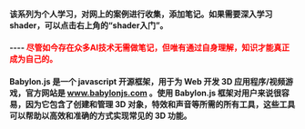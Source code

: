 #### 该系列为个人学习，对网上的案例进行收集，添加笔记。如果需要深入学习shader，可以点击右上角的“shader入门”。

#### ---- <font color=red>尽管如今存在众多AI技术无需做笔记，但唯有通过自身理解，知识才能真正成为自己的。</font>

#### Babylon.js 是一个 javascript 开源框架，用于为 Web 开发 3D 应用程序/视频游戏，官方网站是 www.babylonjs.com 。使用 Babylon.js 框架对用户来说很容易，因为它包含了创建和管理 3D 对象，特效和声音等所需的所有工具，这些工具可以帮助以高效和准确的方式实现常见的 3D 功能。